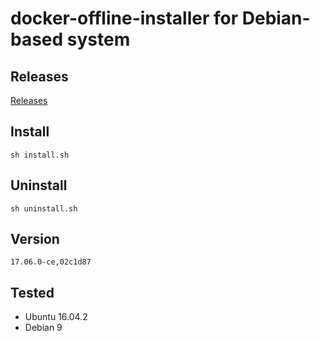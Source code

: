 # docker-offline-installer for Debian-based system

## Releases

[Releases](https://github.com/wyp0596/docker-installer/releases)

## Install

`sh install.sh`

## Uninstall

`sh uninstall.sh`

## Version

`17.06.0-ce,02c1d87`

## Tested

* Ubuntu 16.04.2
* Debian 9